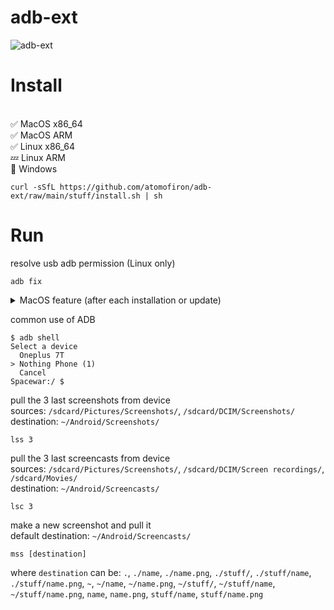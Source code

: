 # adb-ext

![adb-ext](https://github.com/Atomofiron/green-pain/assets/14147217/aeef69e9-41d0-47ee-8744-35d170ce707a)

# Install
<br>:white_check_mark: MacOS x86_64
<br>:white_check_mark: MacOS ARM
<br>:white_check_mark: Linux x86_64
<br>:zzz: Linux ARM
<br>:no_entry_sign: Windows
```
curl -sSfL https://github.com/atomofiron/adb-ext/raw/main/stuff/install.sh | sh
```

# Run
resolve usb adb permission (Linux only)
```
adb fix
```
<details>
  <summary>MacOS feature (after each installation or update)</summary>
  <br>
  0. execute the adb-ext<br>
  1. click Cancel<br>
  2. System Settings > Privacy & Security > Allow Anyway<br>
  3. execute the adb-ext again<br>
  4. click Open<br>
  <br>
<img width="978" alt="adb-ext-macos-feature" src="https://github.com/atomofiron/adb-ext/assets/14147217/d765de66-a273-4b93-a8a4-8441e40c06ba">
</details>

common use of ADB
```
$ adb shell
Select a device
  Oneplus 7T
> Nothing Phone (1)
  Cancel
Spacewar:/ $
```
pull the 3 last screenshots from device\
sources: `/sdcard/Pictures/Screenshots/`, `/sdcard/DCIM/Screenshots/`\
destination: `~/Android/Screenshots/`
```
lss 3
```
pull the 3 last screencasts from device\
sources: `/sdcard/Pictures/Screenshots/`, `/sdcard/DCIM/Screen recordings/`, `/sdcard/Movies/`\
destination: `~/Android/Screencasts/`
```
lsc 3
```
make a new screenshot and pull it\
default destination: `~/Android/Screencasts/`
```
mss [destination]
```
where `destination` can be:
`.`, `./name`, `./name.png`, `./stuff/`, `./stuff/name`, `./stuff/name.png`, `~`, `~/name`, `~/name.png`, `~/stuff/`, `~/stuff/name`, `~/stuff/name.png`, `name`, `name.png`, `stuff/name`, `stuff/name.png`
